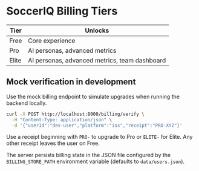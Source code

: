 # SoccerIQ Billing Tiers

| Tier | Unlocks |
| ---- | ------- |
| Free | Core experience |
| Pro  | AI personas, advanced metrics |
| Elite | AI personas, advanced metrics, team dashboard |

## Mock verification in development

Use the mock billing endpoint to simulate upgrades when running the backend locally.

```bash
curl -X POST http://localhost:8000/billing/verify \
  -H "Content-Type: application/json" \
  -d '{"userId":"dev-user","platform":"ios","receipt":"PRO-XYZ"}'
```

Use a receipt beginning with `PRO-` to upgrade to Pro or `ELITE-` for Elite. Any other receipt leaves the user on Free.

The server persists billing state in the JSON file configured by the `BILLING_STORE_PATH` environment variable (defaults to `data/users.json`).
